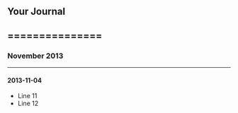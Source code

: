 ## Your Journal
===============
---------------

### November 2013

---

#### 2013-11-04

* Line 11
* Line 12


